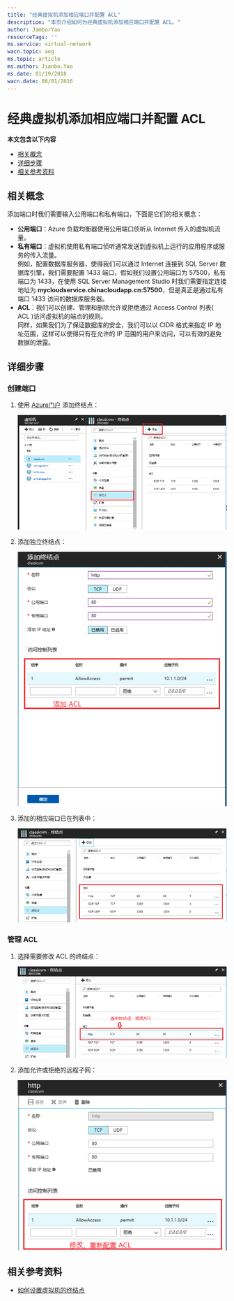 ```yaml
---
title: "经典虚拟机添加相应端口并配置 ACL"
description: "本页介绍如何为经典虚拟机添加相应端口并配置 ACL。"
author: JamborYao
resourceTags: ''
ms.service: virtual-network
wacn.topic: aog
ms.topic: article
ms.author: Jianbo.Yao
ms.date: 01/19/2018
wacn.date: 08/01/2016
---
```


# 经典虚拟机添加相应端口并配置 ACL

**本文包含以下内容**
- [相关概念](#concept)
- [详细步骤](#detail)
- [相关参考资料](#resource)

## <a id="concept"></a>相关概念

添加端口时我们需要输入公用端口和私有端口，下面是它们的相关概念：
- **公用端口**：Azure 负载均衡器使用公用端口侦听从 Internet 传入的虚拟机流量。
- **私有端口**：虚拟机使用私有端口侦听通常发送到虚拟机上运行的应用程序或服务的传入流量。<br>
    例如，配置数据库服务器，使得我们可以通过 Internet 连接到 SQL Server 数据库引擎，我们需要配置 1433 端口，假如我们设置公用端口为 57500，私有端口为 1433，在使用 SQL Server Management Studio 时我们需要指定连接地址为 **mycloudservice.chinacloudapp.cn:57500**，但是真正是通过私有端口 1433 访问的数据库服务器。
- **ACL**：我们可以创建、管理和删除允许或拒绝通过 Access Control 列表( ACL )访问虚拟机的端点的规则。<br>
    同样，如果我们为了保证数据库的安全，我们可以以 CIDR 格式来指定 IP 地址范围，这样可以使得只有在允许的 IP 范围的用户来访问，可以有效的避免数据的泄露。

## <a id="detail"></a>详细步骤

### 创建端口

1. 使用 [Azure门户](https://portal.azure.cn) 添加终结点：

    ![](./media/aog-virtual-network-add-endpoint-and-acl/endpoint_list.PNG)

2. 添加独立终结点：

    ![](./media/aog-virtual-network-add-endpoint-and-acl/add_endpoint.PNG) 

3. 添加的相应端口已在列表中：

    ![](./media/aog-virtual-network-add-endpoint-and-acl/endpoint_result_list.PNG)

### 管理 ACL

1. 选择需要修改 ACL 的终结点：

    ![](./media/aog-virtual-network-add-endpoint-and-acl/select_endpoint.PNG)

2. 添加允许或拒绝的远程子网：

    ![](./media/aog-virtual-network-add-endpoint-and-acl/edit_acl.PNG)

## <a id="resource"></a>相关参考资料

- [如何设置虚拟机的终结点](https://docs.azure.cn/virtual-machines/windows/classic/setup-endpoints)